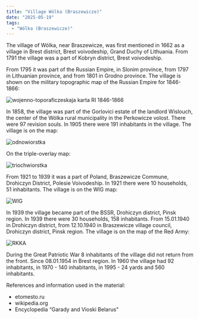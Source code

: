 ```yaml
---
title: "Village Wólka (Braszewicze)"
date: "2025-05-19"
tags: 
  - "Wólka (Braszewicze)"
---
```


The village of Wólka, near Braszewicze, was first mentioned in 1662 as a village in Brest district, Brest voivodeship, Grand Duchy of Lithuania. From 1791 the village was a part of Kobryn district, Brest voivodeship.

From 1795 it was part of the Russian Empire, in Slonim province, from 1797 in Lithuanian province, and from 1801 in Grodno province. The village is shown on the military topographic map of the Russian Empire for 1846-1866:

![wojenno-toporaficzeskaja karta RI 1846-1866](https://github.com/user-attachments/assets/aae05aef-7fb9-43b7-ae3b-e2b4ac5e946f)

In 1858, the village was part of the Gorlovici estate of the landlord Wislouch, the center of the Wólka rural municipality in the Perkowicze volost. There were 97 revision souls. In 1905 there were 191 inhabitants in the village. The village is on the map:

![odnowiorstka](https://github.com/user-attachments/assets/69d3b51a-6172-44c9-8cc8-01016cffeaac)

On the triple-overlay map:

![triochwiorstka](https://github.com/user-attachments/assets/136462a8-c540-4472-a4fd-2896961b21d2)

From 1921 to 1939 it was a part of Poland, Braszewicze Commune, Drohiczyn District, Polesie Voivodeship. In 1921 there were 10 households, 51 inhabitants. The village is on the WIG map:

![WIG](https://github.com/user-attachments/assets/1ac7886a-a927-4dc1-9d07-8e8a2eee7332)

In 1939 the village became part of the BSSR, Drohiczyn district, Pinsk region. In 1939 there were 30 households, 158 inhabitants. From 15.01.1940 in Drohiczyn district, from 12.10.1940 in Braszewicze village council, Drohiczyn district, Pinsk region. The village is on the map of the Red Army:

![RKKA](https://github.com/user-attachments/assets/d7313255-8160-4b92-96c0-19489d3c5535)

During the Great Patriotic War 8 inhabitants of the village did not return from the front. Since 08.01.1954 in Brest region. In 1960 the village had 92 inhabitants, in 1970 - 140 inhabitants, in 1995 - 24 yards and 560 inhabitants.

References and information used in the material:
- etomesto.ru
- wikipedia.org
- Encyclopedia “Garady and Vioski Belarus"


